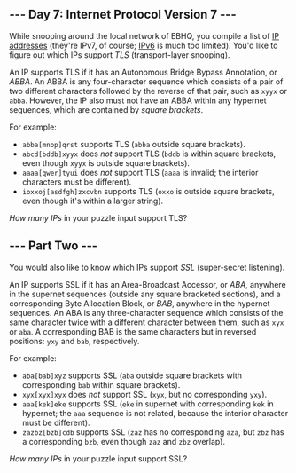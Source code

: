 \--- Day 7: Internet Protocol Version 7 ---
-------------------------------------------

While snooping around the local network of EBHQ, you compile a list of [IP addresses](https://en.wikipedia.org/wiki/IP_address) (they're IPv7, of course; [IPv6](https://en.wikipedia.org/wiki/IPv6) is much too limited). You'd like to figure out which IPs support _TLS_ (transport-layer snooping).

An IP supports TLS if it has an Autonomous Bridge Bypass Annotation, or _ABBA_. An ABBA is any four-character sequence which consists of a pair of two different characters followed by the reverse of that pair, such as `xyyx` or `abba`. However, the IP also must not have an ABBA within any hypernet sequences, which are contained by _square brackets_.

For example:

*   `abba[mnop]qrst` supports TLS (`abba` outside square brackets).
*   `abcd[bddb]xyyx` does _not_ support TLS (`bddb` is within square brackets, even though `xyyx` is outside square brackets).
*   `aaaa[qwer]tyui` does _not_ support TLS (`aaaa` is invalid; the interior characters must be different).
*   `ioxxoj[asdfgh]zxcvbn` supports TLS (`oxxo` is outside square brackets, even though it's within a larger string).

_How many IPs_ in your puzzle input support TLS?

\--- Part Two ---
-----------------

You would also like to know which IPs support _SSL_ (super-secret listening).

An IP supports SSL if it has an Area-Broadcast Accessor, or _ABA_, anywhere in the supernet sequences (outside any square bracketed sections), and a corresponding Byte Allocation Block, or _BAB_, anywhere in the hypernet sequences. An ABA is any three-character sequence which consists of the same character twice with a different character between them, such as `xyx` or `aba`. A corresponding BAB is the same characters but in reversed positions: `yxy` and `bab`, respectively.

For example:

*   `aba[bab]xyz` supports SSL (`aba` outside square brackets with corresponding `bab` within square brackets).
*   `xyx[xyx]xyx` does _not_ support SSL (`xyx`, but no corresponding `yxy`).
*   `aaa[kek]eke` supports SSL (`eke` in supernet with corresponding `kek` in hypernet; the `aaa` sequence is not related, because the interior character must be different).
*   `zazbz[bzb]cdb` supports SSL (`zaz` has no corresponding `aza`, but `zbz` has a corresponding `bzb`, even though `zaz` and `zbz` overlap).

_How many IPs_ in your puzzle input support SSL?